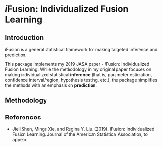 # *i*Fusion: Individualized Fusion Learning

## Introduction

iFusion is a general statistical framework for making targeted inference and prediction.

This package implements my 2019 JASA paper - *i*Fusion: Individualized Fusion Learning. While the methodology in my original paper focuses on making individualized statistical **inference** (that is, parameter estimation, confidence interval/region, hypothesis testing, etc.), the package simplifies the methods with an emphasis on **prediction**. 


## Methodology



## References

* Jieli Shen, Minge Xie, and Regina Y. Liu. (2019). iFusion: Individualized Fusion Learning. Journal of the American Statistical Association, to appear.